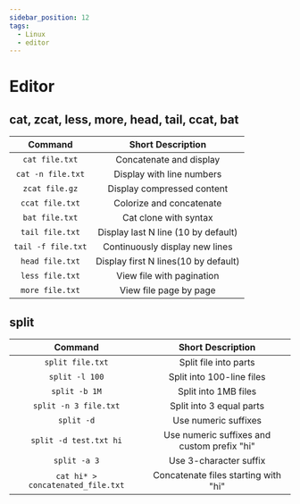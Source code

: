```yaml
---
sidebar_position: 12
tags:
  - Linux
  - editor
---
```


# Editor

## cat, zcat, less, more, head, tail, ccat, bat

|      Command       |          Short Description           |
| :----------------: | :----------------------------------: |
|   `cat file.txt`   |       Concatenate and display        |
| `cat -n file.txt`  |      Display with line numbers       |
|   `zcat file.gz`   |      Display compressed content      |
|  `ccat file.txt`   |       Colorize and concatenate       |
|   `bat file.txt`   |        Cat clone with syntax         |
|  `tail file.txt`   | Display last N line (10 by default)  |
| `tail -f file.txt` |    Continuously display new lines    |
|  `head file.txt`   | Display first N lines(10 by default) |
|  `less file.txt`   |      View file with pagination       |
|  `more file.txt`   |        View file page by page        |

## split

|              Command              |              Short Description              |
| :-------------------------------: | :-----------------------------------------: |
|         `split file.txt`          |            Split file into parts            |
|          `split -l 100`           |          Split into 100-line files          |
|           `split -b 1M`           |            Split into 1MB files             |
|       `split -n 3 file.txt`       |          Split into 3 equal parts           |
|            `split -d`             |            Use numeric suffixes             |
|      `split -d test.txt hi`       | Use numeric suffixes and custom prefix "hi" |
|           `split -a 3`            |           Use 3-character suffix            |
| `cat hi* > concatenated_file.txt` |    Concatenate files starting with "hi"     |
